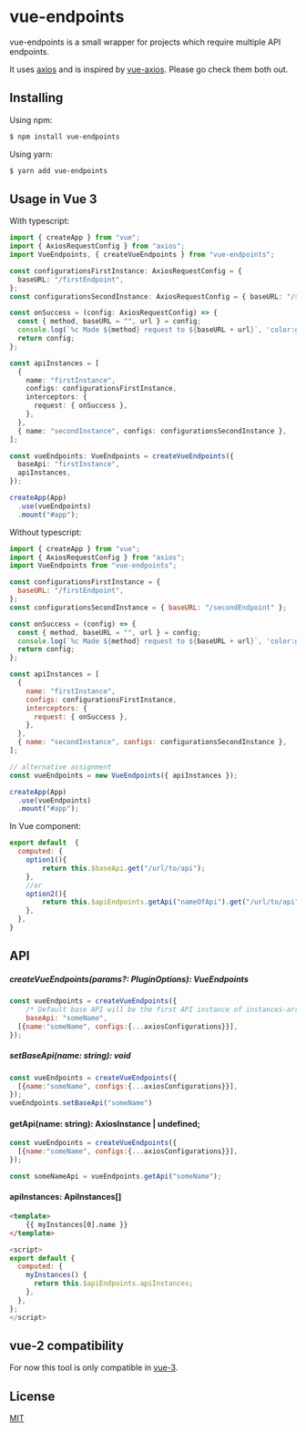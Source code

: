 # vue-endpoints

vue-endpoints is a small wrapper for projects which require multiple API endpoints.

It uses [axios](https://github.com/axios/axios#axios) and is inspired by [vue-axios](https://github.com/imcvampire/vue-axios#vue-axios). Please go check them both out.

## Installing

Using npm:

```bash
$ npm install vue-endpoints
```

Using yarn:

```bash
$ yarn add vue-endpoints
```

## Usage in Vue 3

With typescript:

```ts
import { createApp } from "vue";
import { AxiosRequestConfig } from "axios";
import VueEndpoints, { createVueEndpoints } from "vue-endpoints";

const configurationsFirstInstance: AxiosRequestConfig = {
  baseURL: "/firstEndpoint",
};
const configurationsSecondInstance: AxiosRequestConfig = { baseURL: "/secondEndpoint" };

const onSuccess = (config: AxiosRequestConfig) => {
  const { method, baseURL = "", url } = config;
  console.log(`%c Made ${method} request to ${baseURL + url}`, 'color:green; font-weight:800');
  return config;
};

const apiInstances = [
  {
    name: "firstInstance",
    configs: configurationsFirstInstance,
    interceptors: {
      request: { onSuccess },
    },
  },
  { name: "secondInstance", configs: configurationsSecondInstance },
];

const vueEndpoints: VueEndpoints = createVueEndpoints({
  baseApi: "firstInstance",
  apiInstances,
});

createApp(App)
  .use(vueEndpoints)
  .mount("#app");
```

Without typescript:

```js
import { createApp } from "vue";
import { AxiosRequestConfig } from "axios";
import VueEndpoints from "vue-endpoints";

const configurationsFirstInstance = {
  baseURL: "/firstEndpoint",
};
const configurationsSecondInstance = { baseURL: "/secondEndpoint" };

const onSuccess = (config) => {
  const { method, baseURL = "", url } = config;
  console.log(`%c Made ${method} request to ${baseURL + url}`, 'color:green; font-weight:800');
  return config;
};

const apiInstances = [
  {
    name: "firstInstance",
    configs: configurationsFirstInstance,
    interceptors: {
      request: { onSuccess },
    },
  },
  { name: "secondInstance", configs: configurationsSecondInstance },
];

// alternative assignment
const vueEndpoints = new VueEndpoints({ apiInstances });

createApp(App)
  .use(vueEndpoints)
  .mount("#app");
```

In Vue component: 

```js
export default  {
  computed: {
    option1(){
        return this.$baseApi.get("/url/to/api");
    },
    //or
    option2(){
        return this.$apiEndpoints.getApi("nameOfApi").get("/url/to/api");
    },
  },
}
```

## API

##### createVueEndpoints(params?: PluginOptions): VueEndpoints

```js
const vueEndpoints = createVueEndpoints({
    /* Default base API will be the first API instance of instances-array */
    baseApi: "someName", 
  [{name:"someName", configs:{...axiosConfigurations}}],
});
```

##### setBaseApi(name: string): void

```js
const vueEndpoints = createVueEndpoints({
  [{name:"someName", configs:{...axiosConfigurations}}],
});
vueEndpoints.setBaseApi("someName")
```

#### getApi(name: string): AxiosInstance | undefined;

```js
const vueEndpoints = createVueEndpoints({
  [{name:"someName", configs:{...axiosConfigurations}}],
});

const someNameApi = vueEndpoints.getApi("someName");

```

#### apiInstances: ApiInstances[]

```html
<template>
    {{ myInstances[0].name }}
</template>
```
```js
<script>
export default {
  computed: {
    myInstances() {
      return this.$apiEndpoints.apiInstances;
    },
  },
};
</script>
```

## vue-2 compatibility

For now this tool is only compatible in [vue-3](https://v3.vuejs.org/).

## License

[MIT](/LICENSE)